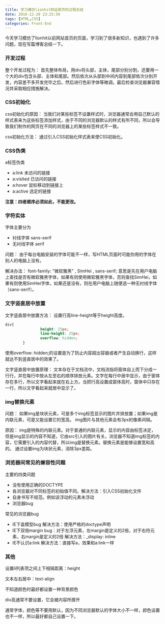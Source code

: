 ```yaml
---
title: 学习模仿lionhit网站首页的过程总结
date: 2016-12-20 23:25:59
tags: [HTML,CSS]
categories: Front-End
---
```

今天学习模仿了lionhit以前网站首页的页面，学习到了很多新知识，也遇到了许多问题，现在写篇博客总结一下。
<!--more-->
### 开发过程
整个开发过程为：
首先整体布局，用div将头部，主体，尾部分别分割，还要用一个大的div包含头部、主体和尾部。然后依次从头部到中间内容到尾部依次分别开发，内容差不多开发完毕之后。然后进行色彩字体等微调。最后检查浏览器兼容情况并采取相应措施解决。

### CSS初始化
css初始化的原因：
当我们对某些标签不设置样式时，浏览器通常会用自己默认的样式表来为这些标签添加样式，由于不同的浏览器默认的样式有所不同，所以会导致我们制作的网页在不同的浏览器上的某些标签样式不一致。

css初始化方法：
通过引入CSS初始化样式表来使CSS初始化。
### CSS伪类
a标签伪类
- a:link 未访问的链接
- a:visited 已访问的链接
- a:hover 鼠标移动到链接上
- a:active 选定的链接

**注意：四者顺序必须如此，不能更改。**
### 字符实体
字体主要分为
- 衬线字体 sans-serif
- 无衬线字体 serif

问题：
由于每台电脑安装的字体可能不一样，写HTML页面时可能你用的字体在别人的电脑上没有。

解决办法：
font-family: "微软雅黑" , SimHei , sans-serif;
意思是先在用户电脑上查找是否有微软雅黑字体，如果有则使用微软雅黑字体，否则查找SimHei，如果有则使用SimHei字体，如果还是没有，则在用户电脑上随便选一种无衬线字体（sans-serif）。
### 文字竖直居中放置
文字竖直居中放置方法：
设置行高line-height等于height高度。
```css
div{
				height: 25px;
				line-height: 25px;
				overflow: hidden;
		}
```
使用overflow: hidden;的设置是为了防止内容超出容器或者产生自动换行，这样就达不到竖直居中的效果了。

文字竖直居中放置原理：
文本存在于文档流中，文档流指将窗体自上而下分成一行行，并在每行中按从左至右的顺序排放元素。文字在每行中居中显示，由于窗体存在多行，所以文字看起来就在右上方。当把行高设置成窗体高时，窗体中只存在一行，所以文字看起来就居中显示了。

### img替换元素
问题：
如果img是块状元素，可是多个img标签显示的图片并排放置；如果img是内联元素，可是又能设置它的宽高。
img图片与其他元素会有3px的像素间隔。

原因：
img是特殊的内联元素。对于普通的内联元素，显示的内容由标签决定，但是img显示的内容不知道，它由src引入的图片有关。浏览器不知道img标签的内容，它需要引入的内容代替，所以img是替换元素。替换元素是能够设置宽和高的。
通过设置img为块状元素，消除3px差距。
### 浏览器间常见的兼容性问题
主要的四类问题
- 没有使用正确的DOCTYPE
- 各浏览器对不同标签的初始值不同。解决方法：引入CSS初始化文件
- 自身书写不规范。例如该浮动的元素未浮动
- 浏览器bug

常见的浏览器bug
- IE下盒模型bug
  解决方法：使用严格的doctype声明
- IE下双倍margin bug：对于左浮元素，左margin是定义的2倍，对于右符元素，右margin是定义的2倍
  解决方法：\_display: inline
- IE不认识a:link
  解决方法：直接写a，效果和a:link一样

### 其他
设置li列表项之间上下相隔距离：height

文本左右居中：text-align

不知道颜色时最好都设置一种背景颜色

div高通常不要设置，它会被内容所撑开

通常字体，颜色等不要用默认，因为不同浏览器默认的字体大小不一样，颜色设置也不一样，所以最好都自己设置一下。
